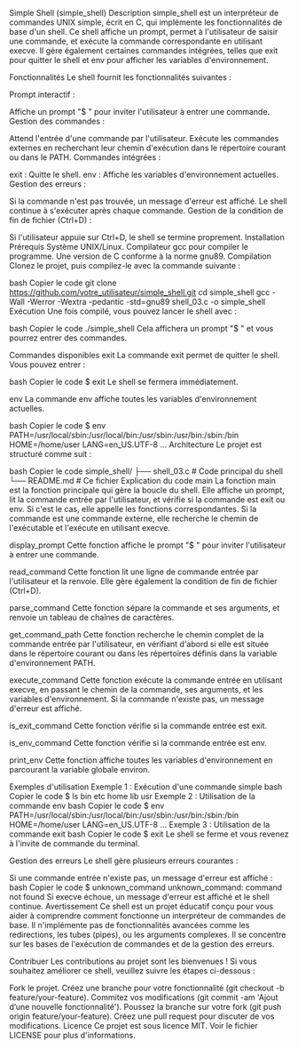 Simple Shell (simple_shell)
Description
simple_shell est un interpréteur de commandes UNIX simple, écrit en C, qui implémente les fonctionnalités de base d'un shell. Ce shell affiche un prompt, permet à l'utilisateur de saisir une commande, et exécute la commande correspondante en utilisant execve. Il gère également certaines commandes intégrées, telles que exit pour quitter le shell et env pour afficher les variables d'environnement.

Fonctionnalités
Le shell fournit les fonctionnalités suivantes :

Prompt interactif :

Affiche un prompt "$ " pour inviter l'utilisateur à entrer une commande.
Gestion des commandes :

Attend l'entrée d'une commande par l'utilisateur.
Exécute les commandes externes en recherchant leur chemin d'exécution dans le répertoire courant ou dans le PATH.
Commandes intégrées :

exit : Quitte le shell.
env : Affiche les variables d'environnement actuelles.
Gestion des erreurs :

Si la commande n'est pas trouvée, un message d'erreur est affiché.
Le shell continue à s'exécuter après chaque commande.
Gestion de la condition de fin de fichier (Ctrl+D) :

Si l'utilisateur appuie sur Ctrl+D, le shell se termine proprement.
Installation
Prérequis
Système UNIX/Linux.
Compilateur gcc pour compiler le programme.
Une version de C conforme à la norme gnu89.
Compilation
Clonez le projet, puis compilez-le avec la commande suivante :

bash
Copier le code
git clone https://github.com/votre_utilisateur/simple_shell.git
cd simple_shell
gcc -Wall -Werror -Wextra -pedantic -std=gnu89 shell_03.c -o simple_shell
Exécution
Une fois compilé, vous pouvez lancer le shell avec :

bash
Copier le code
./simple_shell
Cela affichera un prompt "$ " et vous pourrez entrer des commandes.

Commandes disponibles
exit
La commande exit permet de quitter le shell. Vous pouvez entrer :

bash
Copier le code
$ exit
Le shell se fermera immédiatement.

env
La commande env affiche toutes les variables d'environnement actuelles.

bash
Copier le code
$ env
PATH=/usr/local/sbin:/usr/local/bin:/usr/sbin:/usr/bin:/sbin:/bin
HOME=/home/user
LANG=en_US.UTF-8
...
Architecture
Le projet est structuré comme suit :

bash
Copier le code
simple_shell/
├── shell_03.c      # Code principal du shell
└── README.md        # Ce fichier
Explication du code
main
La fonction main est la fonction principale qui gère la boucle du shell. Elle affiche un prompt, lit la commande entrée par l'utilisateur, et vérifie si la commande est exit ou env. Si c'est le cas, elle appelle les fonctions correspondantes. Si la commande est une commande externe, elle recherche le chemin de l'exécutable et l'exécute en utilisant execve.

display_prompt
Cette fonction affiche le prompt "$ " pour inviter l'utilisateur à entrer une commande.

read_command
Cette fonction lit une ligne de commande entrée par l'utilisateur et la renvoie. Elle gère également la condition de fin de fichier (Ctrl+D).

parse_command
Cette fonction sépare la commande et ses arguments, et renvoie un tableau de chaînes de caractères.

get_command_path
Cette fonction recherche le chemin complet de la commande entrée par l'utilisateur, en vérifiant d'abord si elle est située dans le répertoire courant ou dans les répertoires définis dans la variable d'environnement PATH.

execute_command
Cette fonction exécute la commande entrée en utilisant execve, en passant le chemin de la commande, ses arguments, et les variables d'environnement. Si la commande n'existe pas, un message d'erreur est affiché.

is_exit_command
Cette fonction vérifie si la commande entrée est exit.

is_env_command
Cette fonction vérifie si la commande entrée est env.

print_env
Cette fonction affiche toutes les variables d'environnement en parcourant la variable globale environ.

Exemples d'utilisation
Exemple 1 : Exécution d'une commande simple
bash
Copier le code
$ ls
bin  etc  home  lib  usr
Exemple 2 : Utilisation de la commande env
bash
Copier le code
$ env
PATH=/usr/local/sbin:/usr/local/bin:/usr/sbin:/usr/bin:/sbin:/bin
HOME=/home/user
LANG=en_US.UTF-8
...
Exemple 3 : Utilisation de la commande exit
bash
Copier le code
$ exit
Le shell se ferme et vous revenez à l'invite de commande du terminal.

Gestion des erreurs
Le shell gère plusieurs erreurs courantes :

Si une commande entrée n'existe pas, un message d'erreur est affiché :
bash
Copier le code
$ unknown_command
unknown_command: command not found
Si execve échoue, un message d'erreur est affiché et le shell continue.
Avertissement
Ce shell est un projet éducatif conçu pour vous aider à comprendre comment fonctionne un interpréteur de commandes de base. Il n'implémente pas de fonctionnalités avancées comme les redirections, les tubes (pipes), ou les arguments complexes. Il se concentre sur les bases de l'exécution de commandes et de la gestion des erreurs.

Contribuer
Les contributions au projet sont les bienvenues ! Si vous souhaitez améliorer ce shell, veuillez suivre les étapes ci-dessous :

Fork le projet.
Créez une branche pour votre fonctionnalité (git checkout -b feature/your-feature).
Commitez vos modifications (git commit -am 'Ajout d’une nouvelle fonctionnalité').
Poussez la branche sur votre fork (git push origin feature/your-feature).
Créez une pull request pour discuter de vos modifications.
Licence
Ce projet est sous licence MIT. Voir le fichier LICENSE pour plus d'informations.
